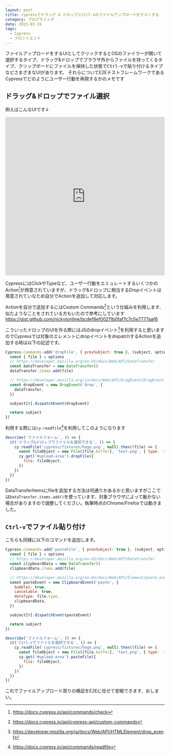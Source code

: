 ```yaml
---
layout: post
title: cypressでドラッグ & ドロップとCtrl-vのファイルアップロードをテストする
category: プログラミング
date: 2023-02-19
tags:
  - Cypress
  - フロントエンド
---
```


ファイルアップロードをするUIとしてクリックするとOSのファイラーが開いて選択するタイプ、ドラッグ&ドロップでブラウザ外からファイルを持ってくるタイプ、クリップボードにファイルを保持した状態で<kbd>Ctrl-v</kbd>で貼り付けるタイプなどさまざまなUIがあります。
それらについてE2EテストフレームワークであるCypressでどのようにユーザー行動を再現するかのメモです

## ドラッグ&ドロップでファイル選択

例えばこんなUIです↓

<iframe src="https://codesandbox.io/embed/react-uploady-paste-to-upload-demo-usx9s?fontsize=14&hidenavigation=1&theme=dark"
     style="width:100%; height:500px; border:0; border-radius: 4px; overflow:hidden;"
     title="react-uploady paste-to-upload demo"
     allow="accelerometer; ambient-light-sensor; camera; encrypted-media; geolocation; gyroscope; hid; microphone; midi; payment; usb; vr; xr-spatial-tracking"
     sandbox="allow-forms allow-modals allow-popups allow-presentation allow-same-origin allow-scripts"
   ></iframe>

CypressにはClickやTypeなど、ユーザー行動をエミュレートするいくつかのAction[^1]が用意されていますが、ドラッグ&ドロップに相当するDropイベントは用意されていなため自分でActionを追加して対応します。

Actionを自分で追加するにはCostom Commands[^2]という仕組みを利用します、似たようなことをされている方もいたので参考にしています https://gist.github.com/nickytonline/bcdef8ef00211b0faf7c7c0e7777aaf6

こういったドロップのUIを作る際にはJSのdropイベント[^3]を利用すると思いますのでCypressでは対象のエレメントにdropイベントをdispatchするActionを追加する時は以下の記述です。

```javascript:title=cypress/support/commands.js
Cypress.Commands.add('dropFile', { prevSubject: true }, (subject, options) => {
  const { file } = options
  // https://developer.mozilla.org/en-US/docs/Web/API/DataTransfer
  const dataTransfer = new DataTransfer()
  dataTransfer.items.add(file)

  // https://developer.mozilla.org/ja/docs/Web/API/DragEvent/DragEvent
  const dropEvent = new DragEvent('drop', {
    dataTransfer,
  })

  subject[0].dispatchEvent(dropEvent)

  return subject
})
```

利用する際には`cy.readfile`[^4]を利用してこのようになります

```javascript:title=hoge.spec.js
describe('ファイルフォーム', () => {
  it('ドラッグ&ドロップでファイルを選択できる', () => {
    cy.readFile('cypress/fixtures/hoge.png', null).then((file) => {
      const fileObject = new File([file.buffer], 'test.png', { type: 'image/png' })
      cy.get('#upload-area').dropFile({
        file: fileObject,
      })
    })
  })
})
```

DataTransferItemsにfileを追加する方法は何通りかあるかと思いますがここでは`DataTransfer.items.add()`を使っています、対象ブラウザによって動かない場合がありますので調整してください。執筆時点のChrome/Firefoxでは動きました。

## `Ctrl-v`でファイル貼り付け

こちらも同様に以下のコマンドを追加します。

```javascript:title=cypress/support/commands.js
Cypress.Commands.add('pasteFile', { prevSubject: true }, (subject, options) => {
  const { file } = options
  // https://developer.mozilla.org/en-US/docs/Web/API/DataTransfer
  const clipboardData = new DataTransfer()
  clipboardData.items.add(file)

  // https://developer.mozilla.org/en-US/docs/Web/API/Element/paste_event
  const pasteEvent = new ClipboardEvent('paste', {
    bubbles: true,
    cancelable: true,
    dataType: file.type,
    clipboardData,
  })

  subject[0].dispatchEvent(pasteEvent)

  return subject
})
```

```javascript:title=hoge.spec.js
describe('ファイルフォーム', () => {
  it('Ctrl-vでファイルを選択できる', () => {
    cy.readFile('cypress/fixtures/hoge.png', null).then((file) => {
      const fileObject = new File([file.buffer], 'test.png', { type: 'image/png' })
      cy.get('#upload-area').pasteFile({
        file: fileObject,
      })
    })
  })
})
```

これでファイルアップロード周りの検証をE2Eに任せて安眠できます、おしまい。

[^1]: https://docs.cypress.io/api/commands/check
[^2]: https://docs.cypress.io/api/cypress-api/custom-commands
[^3]: https://developer.mozilla.org/ja/docs/Web/API/HTMLElement/drop_event
[^4]: https://docs.cypress.io/api/commands/readfile
